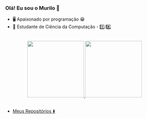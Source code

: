 ### Olá! Eu sou o Murilo 👋

- 🖥️ Apaixonado por programação  😁
- 🧠 Estudante de Ciência da Computação - 1️⃣/8️⃣
 
<br>
<div align="center">
  <a href="https://github.com/murilobarbosaa" >
  <img height="180em" src="https://github-readme-stats.vercel.app/api?username=murilobarbosaa&show_icons=true&count_private=true&theme=dark&include_all_commits=true"/>
  <img height="180em" src="https://github-readme-stats.vercel.app/api/top-langs/?username=murilobarbosaa&layout=compact&count_private=true&langs_count=7&theme=dark"/>
</div>
<br>
 
 - Meus Repositórios   ⬇️
